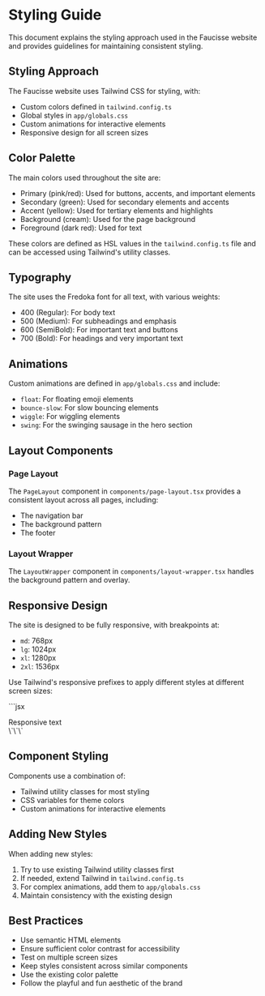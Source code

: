 # Styling Guide

This document explains the styling approach used in the Faucisse website and provides guidelines for maintaining consistent styling.

## Styling Approach

The Faucisse website uses Tailwind CSS for styling, with:

- Custom colors defined in `tailwind.config.ts`
- Global styles in `app/globals.css`
- Custom animations for interactive elements
- Responsive design for all screen sizes

## Color Palette

The main colors used throughout the site are:

- Primary (pink/red): Used for buttons, accents, and important elements
- Secondary (green): Used for secondary elements and accents
- Accent (yellow): Used for tertiary elements and highlights
- Background (cream): Used for the page background
- Foreground (dark red): Used for text

These colors are defined as HSL values in the `tailwind.config.ts` file and can be accessed using Tailwind's utility classes.

## Typography

The site uses the Fredoka font for all text, with various weights:

- 400 (Regular): For body text
- 500 (Medium): For subheadings and emphasis
- 600 (SemiBold): For important text and buttons
- 700 (Bold): For headings and very important text

## Animations

Custom animations are defined in `app/globals.css` and include:

- `float`: For floating emoji elements
- `bounce-slow`: For slow bouncing elements
- `wiggle`: For wiggling elements
- `swing`: For the swinging sausage in the hero section

## Layout Components

### Page Layout

The `PageLayout` component in `components/page-layout.tsx` provides a consistent layout across all pages, including:
- The navigation bar
- The background pattern
- The footer

### Layout Wrapper

The `LayoutWrapper` component in `components/layout-wrapper.tsx` handles the background pattern and overlay.

## Responsive Design

The site is designed to be fully responsive, with breakpoints at:

- `md`: 768px
- `lg`: 1024px
- `xl`: 1280px
- `2xl`: 1536px

Use Tailwind's responsive prefixes to apply different styles at different screen sizes:

\`\`\`jsx
<div className="text-lg md:text-xl lg:text-2xl">
  Responsive text
</div>
\`\`\`

## Component Styling

Components use a combination of:

- Tailwind utility classes for most styling
- CSS variables for theme colors
- Custom animations for interactive elements

## Adding New Styles

When adding new styles:

1. Try to use existing Tailwind utility classes first
2. If needed, extend Tailwind in `tailwind.config.ts`
3. For complex animations, add them to `app/globals.css`
4. Maintain consistency with the existing design

## Best Practices

- Use semantic HTML elements
- Ensure sufficient color contrast for accessibility
- Test on multiple screen sizes
- Keep styles consistent across similar components
- Use the existing color palette
- Follow the playful and fun aesthetic of the brand
